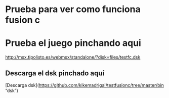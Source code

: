 # Prueba para ver como funciona fusion c
# Prueba el juego pinchando aqui

http://msx.tipolisto.es/webmsx/standalone/?disk=files/testfc.dsk

## Descarga el dsk pinchado aquí
[Descarga dsk](https://github.com/kikemadrigal/testfusionc/tree/master/bin “dsk”)